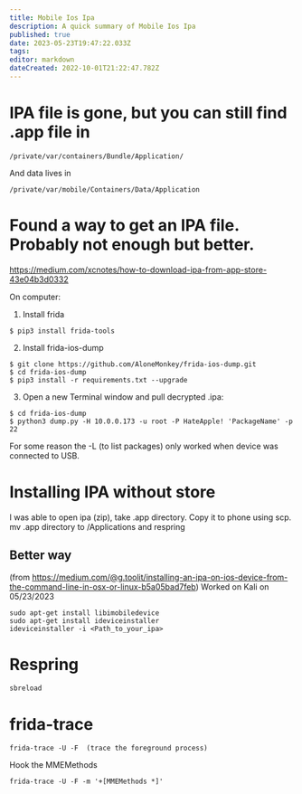 ```yaml
---
title: Mobile Ios Ipa
description: A quick summary of Mobile Ios Ipa
published: true
date: 2023-05-23T19:47:22.033Z
tags: 
editor: markdown
dateCreated: 2022-10-01T21:22:47.782Z
---
```


# IPA file is gone, but you can still find .app file in

```
/private/var/containers/Bundle/Application/
```

And data lives in 
```
/private/var/mobile/Containers/Data/Application
```


# Found a way to get an IPA file.  Probably not enough but better.

https://medium.com/xcnotes/how-to-download-ipa-from-app-store-43e04b3d0332

On computer:
1. Install frida
```
$ pip3 install frida-tools
```

2. Install frida-ios-dump
```
$ git clone https://github.com/AloneMonkey/frida-ios-dump.git
$ cd frida-ios-dump
$ pip3 install -r requirements.txt --upgrade
```

3. Open a new Terminal window and pull decrypted .ipa:
```
$ cd frida-ios-dump
$ python3 dump.py -H 10.0.0.173 -u root -P HateApple! 'PackageName' -p 22
```

For some reason the -L (to list packages) only worked when device was connected to USB.

# Installing IPA without store
I was able to open ipa (zip), take .app directory.  Copy it to phone using scp.  mv .app directory to /Applications and respring

## Better way 
(from https://medium.com/@g.toolit/installing-an-ipa-on-ios-device-from-the-command-line-in-osx-or-linux-b5a05bad7feb)
Worked on Kali on 05/23/2023
```
sudo apt-get install libimobiledevice  
sudo apt-get install ideviceinstaller
ideviceinstaller -i <Path_to_your_ipa>
```

# Respring
```
sbreload
```

# frida-trace
```
frida-trace -U -F  (trace the foreground process)
```

Hook the MMEMethods
```
frida-trace -U -F -m '+[MMEMethods *]' 
```